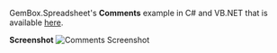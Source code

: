 GemBox.Spreadsheet's **Comments** example in C# and VB.NET that is available [here](https://www.gemboxsoftware.com/spreadsheet/examples/excel-cell-comments/208).

**Screenshot**
![Comments Screenshot](https://www.gemboxsoftware.com/Spreadsheet/Examples/Content/BasicFeatures/Comments/Comments.png)